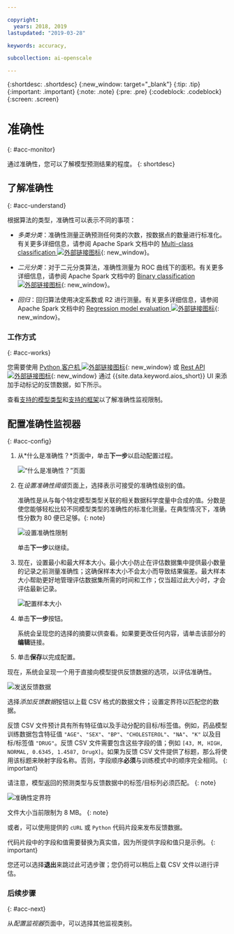 ```yaml
---

copyright:
  years: 2018, 2019
lastupdated: "2019-03-28"

keywords: accuracy, 

subcollection: ai-openscale

---
```


{:shortdesc: .shortdesc}
{:new_window: target="_blank"}
{:tip: .tip}
{:important: .important}
{:note: .note}
{:pre: .pre}
{:codeblock: .codeblock}
{:screen: .screen}

# 准确性
{: #acc-monitor}

通过准确性，您可以了解模型预测结果的程度。
{: shortdesc}

## 了解准确性
{: #acc-understand}

根据算法的类型，准确性可以表示不同的事项：

- *多类分类*：准确性测量正确预测任何类的次数，按数据点的数量进行标准化。有关更多详细信息，请参阅 Apache Spark 文档中的 [Multi-class classification ![外部链接图标](../../icons/launch-glyph.svg "外部链接图标")](https://spark.apache.org/docs/2.1.0/mllib-evaluation-metrics.html#multiclass-classification){: new_window}。

- *二元分类*：对于二元分类算法，准确性测量为 ROC 曲线下的面积。有关更多详细信息，请参阅 Apache Spark 文档中的 [Binary classification ![外部链接图标](../../icons/launch-glyph.svg "外部链接图标")](https://spark.apache.org/docs/2.1.0/mllib-evaluation-metrics.html#binary-classification){: new_window}。

- *回归*：回归算法使用决定系数或 R2 进行测量。有关更多详细信息，请参阅 Apache Spark 文档中的 [Regression model evaluation ![外部链接图标](../../icons/launch-glyph.svg "外部链接图标")](https://spark.apache.org/docs/2.1.0/mllib-evaluation-metrics.html#regression-model-evaluation){: new_window}。

### 工作方式
{: #acc-works}

您需要使用 [Python 客户机 ![外部链接图标](../../icons/launch-glyph.svg "外部链接图标")](http://ai-openscale-python-client.mybluemix.net/#feedbacklogging){: new_window} 或 [Rest API ![外部链接图标](../../icons/launch-glyph.svg "外部链接图标")](https://cloud.ibm.com/apidocs/ai-openscale#post-feedback-payload){: new_window} 通过 {{site.data.keyword.aios_short}} UI 来添加手动标记的反馈数据，如下所示。

查看[支持的模型类型](/docs/services/ai-openscale?topic=ai-openscale-in-ov#in-mod)和[支持的框架](/docs/services/ai-openscale?topic=ai-openscale-in-ov#in-fram)以了解准确性监视限制。

<!---
You need to add manually-labelled data into your feedback table for the accuracy computation to trigger. The feedback table is in the posgres schema with the name <model_id>_feedback.

You can create a performance monitoring system for your predictive models by creating an evaluation instance, and then defining the metrics and triggers for the automatic retraining and deploying of the new model. Spark, Keras and TensorFlow models are supported at this stage, with the following requirements:

- A training definition must be stored in the repository
- `training_data_reference` - must be defined as a part of the stored model's metadata
- `training_definition_url` - must be defined as a part of the stored model's metadata

Use the available [REST API ![External link icon](../../icons/launch-glyph.svg "External link icon")](https://watson-ml-api.mybluemix.net/){: new_window} end-points directly to provide feedback data and kick off evaluation activities. For more information, see the [WML documentation ![External link icon](../../icons/launch-glyph.svg "External link icon")](https://dataplatform.cloud.ibm.com/docs/content/analyze-data/ml-continuous-learning.html?audience=wdp&context=wdp){: new_window}.
--->

## 配置准确性监视器
{: #acc-config}

1.  从*什么是准确性？*页面中，单击**下一步**以启动配置过程。

    ![“什么是准确性？”页面](images/accuracy-what-is.png)

1.  在*设置准确性阈值*页面上，选择表示可接受的准确性级别的值。

    准确性是从与每个特定模型类型关联的相关数据科学度量中合成的值。分数是使您能够轻松比较不同模型类型的准确性的标准化测量。在典型情况下，准确性分数为 80 便已足够。{: note}

    ![设置准确性限制](images/accuracy-set-limit.png)

    单击**下一步**以继续。

1.  现在，设置最小和最大样本大小。最小大小防止在评估数据集中提供最小数量的记录之前测量准确性；这确保样本大小不会太小而导致结果偏差。最大样本大小帮助更好地管理评估数据集所需的时间和工作；仅当超过此大小时，才会评估最新记录。

     ![配置样本大小](images/accuracy-config-sample.png)

1.  单击**下一步**按钮。

    系统会呈现您的选择的摘要以供查看。如果要更改任何内容，请单击该部分的**编辑**链接。

1.  单击**保存**以完成配置。

现在，系统会呈现一个用于直接向模型提供反馈数据的选项，以评估准确性。

  ![发送反馈数据](images/accuracy-send-feedback0.png)

选择*添加反馈数据*按钮以上载 CSV 格式的数据文件；设置定界符以匹配您的数据。

反馈 CSV 文件预计具有所有特征值以及手动分配的目标/标签值。例如，药品模型训练数据包含特征值 `"AGE"`、`"SEX"`、`"BP"`、`"CHOLESTEROL"`、`"NA"`、`"K"` 以及目标/标签值 `"DRUG"`。反馈 CSV 文件需要包含这些字段的值；例如 `[43, M, HIGH, NORMAL, 0.6345, 1.4587, DrugX]`。如果为反馈 CSV 文件提供了标题，那么将使用该标题来映射字段名称。否则，字段顺序**必须**与训练模式中的顺序完全相同。
{: important}

请注意，模型返回的预测类型与反馈数据中的标签/目标列必须匹配。
{: note}

  ![准确性定界符](images/accuracy-delimit.png)

文件大小当前限制为 8 MB。
{: note}

或者，可以使用提供的 `cURL` 或 `Python` 代码片段来发布反馈数据。

代码片段中的字段和值需要替换为真实值，因为所提供字段和值只是示例。
{: important}

您还可以选择**退出**来跳过此可选步骤；您仍将可以稍后上载 CSV 文件以进行评估。

### 后续步骤
{: #acc-next}

从*配置监视器*页面中，可以选择其他监视类别。
